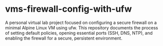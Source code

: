 # vms-firewall-config-with-ufw
A personal virtual lab project focused on configuring a secure firewall on a minimal Alpine Linux VM using ufw. This repository documents the process of setting default policies, opening essential ports (SSH, DNS, NTP), and enabling the firewall for a secure, persistent environment.

